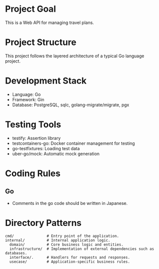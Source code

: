 # Project Goal
This is a Web API for managing travel plans.

# Project Structure
This project follows the layered architecture of a typical Go language project.

# Development Stack
- Language: Go
- Framework: Gin
- Database: PostgreSQL, sqlc, golang-migrate/migrate, pgx

# Testing Tools
- testify: Assertion library
- testcontainers-go: Docker container management for testing
- go-testfixtures: Loading test data
- uber-go/mock: Automatic mock generation

# Coding Rules

## Go

- Comments in the go code should be written in Japanese.

# Directory Patterns
```
cmd/               # Entry point of the application.
internal/          # Internal application logic.
  domain/          # Core business logic and entities.
  infrastructure/  # Implementation of external dependencies such as databases.
  interface/.      # Handlers for requests and responses.
  usecase/         # Application-specific business rules.
```
